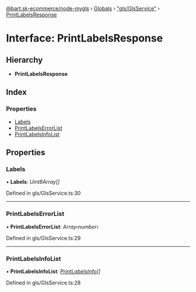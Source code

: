 [@bart.sk-ecommerce/node-mygls](../README.md) › [Globals](../globals.md) › ["gls/GlsService"](../modules/_gls_glsservice_.md) › [PrintLabelsResponse](_gls_glsservice_.printlabelsresponse.md)

# Interface: PrintLabelsResponse

## Hierarchy

* **PrintLabelsResponse**

## Index

### Properties

* [Labels](_gls_glsservice_.printlabelsresponse.md#labels)
* [PrintLabelsErrorList](_gls_glsservice_.printlabelsresponse.md#printlabelserrorlist)
* [PrintLabelsInfoList](_gls_glsservice_.printlabelsresponse.md#printlabelsinfolist)

## Properties

###  Labels

• **Labels**: *Uint8Array[]*

Defined in gls/GlsService.ts:30

___

###  PrintLabelsErrorList

• **PrintLabelsErrorList**: *Array‹number›*

Defined in gls/GlsService.ts:29

___

###  PrintLabelsInfoList

• **PrintLabelsInfoList**: *[PrintLabelsInfo](_gls_glsservice_.printlabelsinfo.md)[]*

Defined in gls/GlsService.ts:28

